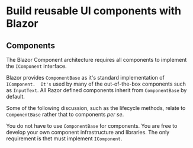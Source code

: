 # Build reusable UI components with Blazor

## Components

The Blazor Component architecture requires all components to implement the `IComponent` interface.  

Blazor provides `ComponentBase` as it's standard implementation of `IComponent.  It's` used by many of the out-of-the-box components such as `InputText`.  All Razor defined components inherit from `ComponentBase` by default.

Some of the following discussion, such as the lifecycle methods, relate to `ComponentBase` rather that to components *per se*. 

You do not have to use `ComponentBase` for components.  You are free to develop your own component infrastructure and libraries.  The only requirement is thet must implement `IComponent`.
